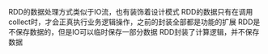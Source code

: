 RDD的数据处理方式类似于IO流，也有装饰着设计模式
RDD的数据只有在调用collect时，才会正真执行业务逻辑操作，之前的封装全部都是功能的扩展
RDD是不保存数据的，但是IO可以临时保存一部分数据
RDD封装了计算逻辑，并不保存数据

